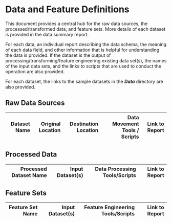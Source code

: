 # Data and Feature Definitions

This document provides a central hub for the raw data sources, the processed/transformed data, and feature sets. More details of each dataset is provided in the data summary report. 

For each data, an individual report describing the data schema, the meaning of each data field, and other information that is helpful for understanding the data is provided. If the dataset is the output of processing/transforming/feature engineering existing data set(s), the names of the input data sets, and the links to scripts that are used to conduct the operation are also provided. 


For each dataset, the links to the sample datasets in the _**Data**_ directory are also provided. 



## Raw Data Sources


| Dataset Name | Original Location   | Destination Location  | Data Movement Tools / Scripts | Link to Report |
| ---:| ---: | ---: | ---: | -----: |


## Processed Data
| Processed Dataset Name | Input Dataset(s)   | Data Processing Tools/Scripts | Link to Report |
| ---:| ---: | ---: | ---: | 


## Feature Sets

| Feature Set Name | Input Dataset(s)   | Feature Engineering Tools/Scripts | Link to Report |
| ---:| ---: | ---: | ---: | 


